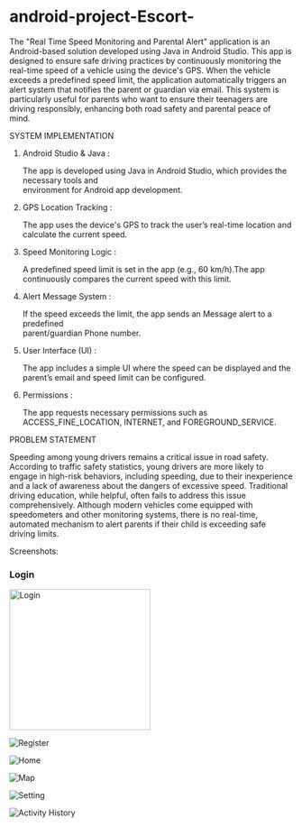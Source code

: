 # android-project-Escort-


The "Real Time Speed Monitoring and Parental Alert" application is an Android-based solution developed using Java in Android Studio. This app is designed to ensure safe driving practices by continuously monitoring the real-time speed of a vehicle using the device's GPS. When the vehicle exceeds a predefined speed limit, the application automatically triggers an alert system that notifies the parent or guardian via email. This system is particularly useful for parents who want to ensure their teenagers are driving responsibly, enhancing both road safety and parental peace of mind.

SYSTEM IMPLEMENTATION

1. Android Studio & Java :

    The app is developed using Java in Android Studio, which provides the necessary tools and  
    environment for Android app development.

2. GPS Location Tracking :

    The app uses the device's GPS to track the user’s real-time location and calculate the current 
    speed.

3. Speed Monitoring Logic :

    A predefined speed limit is set in the app (e.g., 60 km/h).The app continuously compares the 
    current speed with this limit.
   
5. Alert Message System :

    If the speed exceeds the limit, the app sends an Message alert to a predefined  
    parent/guardian Phone number.

6. User Interface (UI) :

    The app includes a simple UI where the speed can be displayed and the parent’s email and 
    speed limit can be configured.

7. Permissions :

    The app requests necessary permissions such as ACCESS_FINE_LOCATION, INTERNET, 
    and FOREGROUND_SERVICE.
   
PROBLEM STATEMENT

Speeding among young drivers remains a critical issue in road safety. According to traffic safety statistics, young drivers are more likely to engage in high-risk behaviors, including speeding, due to their inexperience and a lack of awareness about the dangers of excessive speed. Traditional driving education, while helpful, often fails to address this issue comprehensively. Although modern vehicles come equipped with speedometers and other monitoring systems, there is no real-time, automated mechanism to alert parents if their child is exceeding safe driving limits. 

Screenshots:
<h3>Login </h3>
<img src="https://github.com/Asaraf-dev/android-project-Escort-/blob/main/assets/Login_page.jpg" alt="Login" width="250"/>

![Register](https://github.com/Asaraf-dev/android-project-Escort-/blob/main/assets/Register_page.jpg)

![Home](https://github.com/Asaraf-dev/android-project-Escort-/blob/main/assets/Home_page.jpg)

![Map](https://github.com/Asaraf-dev/android-project-Escort-/blob/main/assets/Map_page.jpg)

![Setting](https://github.com/Asaraf-dev/android-project-Escort-/blob/main/assets/Settings_page.jpg)

![Activity History](https://github.com/Asaraf-dev/android-project-Escort-/blob/main/assets/Activity%20History.jpg)









